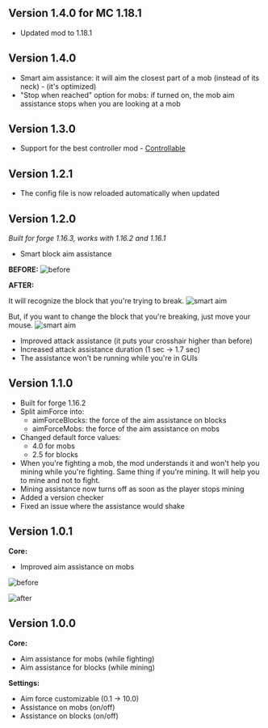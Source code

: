 ## Version 1.4.0 for MC 1.18.1

- Updated mod to 1.18.1

## Version 1.4.0

- Smart aim assistance: it will aim the closest part of a mob (instead of its neck) - (it's optimized)
- "Stop when reached" option for mobs: if turned on, the mob aim assistance stops when you are looking at a mob

## Version 1.3.0

- Support for the best controller mod - [Controllable](https://mrcrayfish.com/mods?id=controllable)

## Version 1.2.1

- The config file is now reloaded automatically when updated

## Version 1.2.0

*Built for forge 1.16.3, works with 1.16.2 and 1.16.1*

- Smart block aim assistance

**BEFORE:**
![before](.github/images/1_2_0_before_update.gif)

**AFTER:**

It will recognize the block that you're trying to break.
![smart aim](.github/images/1_2_0_smart_aim.gif)

But, if you want to change the block that you're breaking, just move your mouse.
![smart aim](.github/images/1_2_0_smart_aim_captions.gif)

- Improved attack assistance (it puts your crosshair higher than before)
- Increased attack assistance duration (1 sec -> 1.7 sec)
- The assistance won't be running while you're in GUIs


## Version 1.1.0

- Built for forge 1.16.2
- Split aimForce into:
    - aimForceBlocks: the force of the aim assistance on blocks
    - aimForceMobs: the force of the aim assistance on mobs
- Changed default force values:
    - 4.0 for mobs
    - 2.5 for blocks
- When you're fighting a mob, the mod understands it and won't help you mining while you're fighting. Same thing if you're mining. It will help you to mine and not to fight.
- Mining assistance now turns off as soon as the player stops mining
- Added a version checker
- Fixed an issue where the assistance would shake

## Version 1.0.1

**Core:**
- Improved aim assistance on mobs

![before](.github/images/demo_before_1.0.1.gif)

![after](.github/images/demo_1.0.1.gif)

## Version 1.0.0

**Core:**
- Aim assistance for mobs (while fighting)
- Aim assistance for blocks (while mining)

**Settings:**
- Aim force customizable (0.1 -> 10.0)
- Assistance on mobs (on/off)
- Assistance on blocks (on/off)
